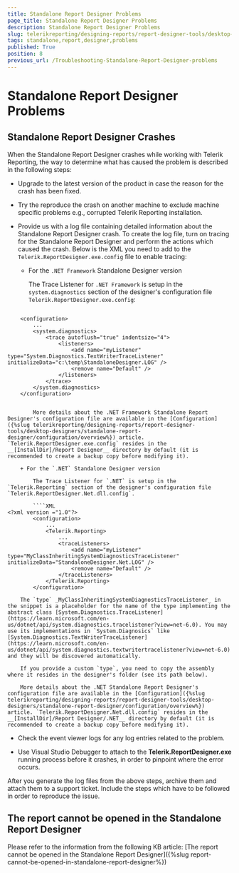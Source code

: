 ```yaml
---
title: Standalone Report Designer Problems
page_title: Standalone Report Designer Problems 
description: Standalone Report Designer Problems
slug: telerikreporting/designing-reports/report-designer-tools/desktop-designers/standalone-report-designer/standalone-report-designer-problems
tags: standalone,report,designer,problems
published: True
position: 8
previous_url: /Troubleshooting-Standalone-Report-Designer-problems
---
```


# Standalone Report Designer Problems

## Standalone Report Designer Crashes

When the Standalone Report Designer crashes while working with Telerik Reporting, the way to determine what has caused the problem is described in the following steps: 

* Upgrade to the latest version of the product in case the reason for the crash has been fixed.

* Try the reproduce the crash on another machine to exclude machine specific problems e.g., corrupted Telerik Reporting installation.

* Provide us with a log file containing detailed information about the Standalone Report Designer crash. To create the log file, turn on tracing for the Standalone Report Designer and perform the actions which caused the crash. Below is the XML you need to add to the `Telerik.ReportDesigner.exe.config` file to enable tracing: 

	+ For the `.NET Framework` Standalone Designer version

		The Trace Listener for `.NET Framework` is setup in the `system.diagnostics` section of the designer's configuration file `Telerik.ReportDesigner.exe.config`:

		````XML
<?xml version ="1.0"?>
		<configuration>
			...
			<system.diagnostics>
				<trace autoflush="true" indentsize="4">
					<listeners>
						<add name="myListener" type="System.Diagnostics.TextWriterTraceListener" initializeData="c:\temp\StandaloneDesigner.LOG" />
						<remove name="Default" />
					</listeners>
				</trace>
			</system.diagnostics>
		</configuration>
````

		More details about the .NET Framework Standalone Report Designer's configuration file are available in the [Configuration]({%slug telerikreporting/designing-reports/report-designer-tools/desktop-designers/standalone-report-designer/configuration/overview%}) article. `Telerik.ReportDesigner.exe.config` resides in the __[InstallDir]/Report Designer__ directory by default (it is recommended to create a backup copy before modifying it). 

	+ For the `.NET` Standalone Designer version

		The Trace Listener for `.NET` is setup in the `Telerik.Reporting` section of the designer's configuration file `Telerik.ReportDesigner.Net.dll.config`.

		````XML
<?xml version ="1.0"?>
		<configuration>
			...
			<Telerik.Reporting>
				...
				<traceListeners>
					<add name="myListener" type="MyClassInheritingSystemDiagnosticsTraceListener" initializeData="StandaloneDesigner.Net.LOG" />
					<remove name="Default" />
				</traceListeners>
			</Telerik.Reporting>
		</configuration>
````

		The `type` _MyClassInheritingSystemDiagnosticsTraceListener_ in the snippet is a placeholder for the name of the type implementing the abstract class [System.Diagnostics.TraceListener](https://learn.microsoft.com/en-us/dotnet/api/system.diagnostics.tracelistener?view=net-6.0). You may use its implementations in `System.Diagnosics` like [System.Diagnostics.TextWriterTraceListener](https://learn.microsoft.com/en-us/dotnet/api/system.diagnostics.textwritertracelistener?view=net-6.0) and they will be discovered automatically. 

		If you provide a custom `type`, you need to copy the assembly where it resides in the designer's folder (see its path below).

		More details about the .NET Standalone Report Designer's configuration file are available in the [Configuration]({%slug telerikreporting/designing-reports/report-designer-tools/desktop-designers/standalone-report-designer/configuration/overview%}) article. `Telerik.ReportDesigner.Net.dll.config` resides in the __[InstallDir]/Report Designer/.NET__ directory by default (it is recommended to create a backup copy before modifying it). 

* Check the event viewer logs for any log entries related to the problem.

* Use Visual Studio Debugger to attach to the __Telerik.ReportDesigner.exe__ running process before it crashes, in order to pinpoint where the error occurs. 

After you generate the log files from the above steps, archive them and attach them to a support ticket. Include the steps which have to be followed in order to reproduce the issue. 

## The report cannot be opened in the Standalone Report Designer

Please refer to the information from the following KB article: [The report cannot be opened in the Standalone Report Designer]({%slug report-cannot-be-opened-in-standalone-report-designer%}) 
